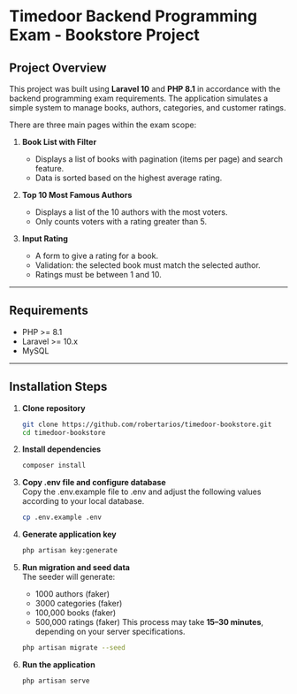 # Timedoor Backend Programming Exam - Bookstore Project

## Project Overview

This project was built using **Laravel 10** and **PHP 8.1** in accordance with the backend programming exam requirements.
The application simulates a simple system to manage books, authors, categories, and customer ratings.

There are three main pages within the exam scope:

1. **Book List with Filter**

    - Displays a list of books with pagination (items per page) and search feature.
    - Data is sorted based on the highest average rating.

2. **Top 10 Most Famous Authors**

    - Displays a list of the 10 authors with the most voters.
    - Only counts voters with a rating greater than 5.

3. **Input Rating**
    - A form to give a rating for a book.
    - Validation: the selected book must match the selected author.
    - Ratings must be between 1 and 10.

---

## Requirements

-   PHP >= 8.1
-   Laravel >= 10.x
-   MySQL

---

## Installation Steps

1. **Clone repository**

    ```bash
    git clone https://github.com/robertarios/timedoor-bookstore.git
    cd timedoor-bookstore
    ```

2. **Install dependencies**

    ```bash
    composer install
    ```

3. **Copy .env file and configure database**  
    Copy the .env.example file to .env and adjust the following values according to your local database.

    ```bash
    cp .env.example .env
    ```

4. **Generate application key**

    ```bash
    php artisan key:generate
    ```

5. **Run migration and seed data**  
   The seeder will generate:
    - 1000 authors (faker)
    - 3000 categories (faker)
    - 100,000 books (faker)
    - 500,000 ratings (faker)
      This process may take **15–30 minutes**, depending on your server specifications.

    ```bash
    php artisan migrate --seed
    ```

6. **Run the application**
    ```bash
    php artisan serve
    ```
